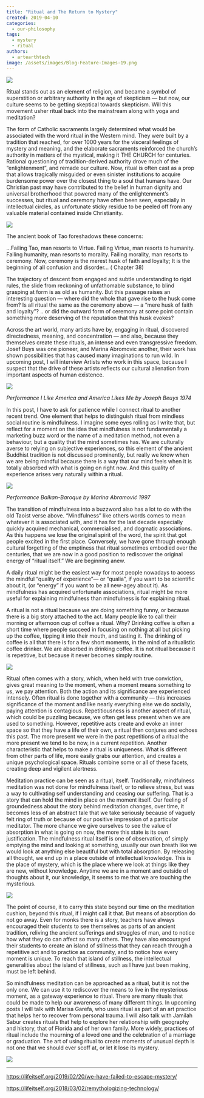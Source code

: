 ```yaml
---
title: "Ritual and The Return to Mystery"
created: 2019-04-10
categories: 
  - our-philosophy
tags: 
  - mystery
  - ritual
authors: 
  - artearthtech
image: /assets/images/Blog-Feature-Images-19.png
---
```


![](/assets/images/Blog-Feature-Images-19-1024x576.png)

Ritual stands out as an element of religion, and became a symbol of superstition or arbitrary authority in the age of skepticism — but now, our culture seems to be getting skeptical towards skepticism. Will this movement usher ritual back into the mainstream along with yoga and meditation?

The form of Catholic sacraments largely determined what would be associated with the word ritual in the Western mind. They were built by a tradition that reached, for over 1000 years for the visceral feelings of mystery and meaning, and the elaborate sacraments reinforced the church’s authority in matters of the mystical, making it THE CHURCH for centuries. Rational questioning of tradition-derived authority drove much of the “enlightenment”, and remade our culture. Now, ritual is often cast as a prop that allows tragically misguided or even sinister institutions to acquire burdensome power over the closest thing to a soul that humans have. Our Christian past may have contributed to the belief in human dignity and universal brotherhood that powered many of the enlightenment’s successes, but ritual and ceremony have often been seen, especially in intellectual circles, as unfortunate sticky residue to be peeled off from any valuable material contained inside Christianity.

![](/assets/images/josh-applegate-301321-unsplash-1.jpg)

The ancient book of Tao foreshadows these concerns:

…Failing Tao, man resorts to Virtue. Failing Virtue, man resorts to humanity. Failing humanity, man resorts to morality. Failing morality, man resorts to ceremony. Now, ceremony is the merest husk of faith and loyalty; It is the beginning of all confusion and disorder… ( Chapter 38)

The trajectory of descent from engaged and subtle understanding to rigid rules, the slide from reckoning of unfathomable substance, to blind grasping at form is as old as humanity. But this passage raises an interesting question — where did the whole that gave rise to the husk come from? Is all ritual the same as the ceremony above — a “mere husk of faith and loyalty”? .. or did the outward form of ceremony at some point contain something more deserving of the reputation that this husk evokes?

Across the art world, many artists have by, engaging in ritual, discovered directedness, meaning, and concentration — and also, because they themselves create these rituals, an intense and even transgressive freedom. Josef Buys was one pioneer, and Marina Abromovic another, their work has shown possibilities that has caused many imaginations to run wild. In upcoming post, I will interview Artists who work in this space, because I suspect that the drive of these artists reflects our cultural alienation from important aspects of human existence.

![](/assets/images/joseph_beuys_i_like_america_n_kidsofdada_article_grande.jpg)

_Performance I Like America and America Likes Me by Joseph Beuys 1974_

In this post, I have to ask for patience while I connect ritual to another recent trend. One element that helps to distinguish ritual from mindless social routine is mindfulness. I imagine some eyes rolling as I write that, but reflect for a moment on the idea that mindfulness is not fundamentally a marketing buzz word or the name of a meditation method, not even a behaviour, but a quality that the mind sometimes has. We are culturally averse to relying on subjective experiences, so this element of the ancient Buddhist tradition is not discussed prominently, but really we know when we are being mindful because there is a way that our mind feels when it is totally absorbed with what is going on right now. And this quality of experience arises very naturally within a ritual.

![](/assets/images/marina-a.jpg)

_Performance Balkan-Baroque by Marina Abramović 1997_

The transition of mindfulness into a buzzword also has a lot to do with the old Taoist verse above. “Mindfulness” like others words comes to mean whatever it is associated with, and it has for the last decade especially quickly acquired mechanical, commercialised, and dogmatic associations. As this happens we lose the original spirit of the word, the spirit that got people excited in the first place. Conversely, we have gone through enough cultural forgetting of the emptiness that ritual sometimes embodied over the centuries, that we are now in a good position to rediscover the original energy of “ritual itself.” We are beginning anew.

A daily ritual might be the easiest way for most people nowadays to access the mindful “quality of experience”— or “qualia”, if you want to be scientific about it, (or “energy” if you want to be all new-agey about it). As mindfulness has acquired unfortunate associations, ritual might be more useful for explaining mindfulness than mindfulness is for explaining ritual.

A ritual is not a ritual because we are doing something funny, or because there is a big story attached to the act. Many people like to call their morning or afternoon cup of coffee a ritual. Why? Drinking coffee is often a short time where people succeed in focusing on nothing at all but picking up the coffee, tipping it into their mouth, and tasting it. The drinking of coffee is all that there is for a few short moments, in the mind of a ritualistic coffee drinker. We are absorbed in drinking coffee. It is not ritual because it is repetitive, but because it never becomes simply routine.

![](/assets/images/danielle-macinnes-222441-unsplash.jpg)

Ritual often comes with a story, which, when held with true conviction, gives great meaning to the moment, when a moment means something to us, we pay attention. Both the action and its significance are experienced intensely. Often ritual is done together with a community — this increases significance of the moment and like nearly everything else we do socially, paying attention is contagious. Repetitiousness is another aspect of ritual, which could be puzzling because, we often get less present when we are used to something. However, repetitive acts create and evoke an inner space so that they have a life of their own, a ritual then conjures and echoes this past. The more present we were in the past repetitions of a ritual the more present we tend to be now, in a current repetition. Another characteristic that helps to make a ritual is uniqueness. What is different from other parts of life, more easily grabs our attention, and creates a unique psychological space. Rituals combine some or all of these facets, creating deep and vigilent alertness.

Meditation practice can be seen as a ritual, itself. Traditionally, mindfulness meditation was not done for mindfulness itself, or to relieve stress, but was a way to cultivating self understanding and ceasing our suffering. That is a story that can hold the mind in place on the moment itself. Our feeling of groundedness about the story behind meditation changes, over time, it becomes less of an abstract tale that we take seriously because of vaguely felt ring of truth or because of our positive impression of a particular meditator. The more chance we give ourselves to see the value of absorption in what is going on now, the more this state is its own justification. The mindfulness ritual itself is one of observation, of simply emptying the mind and looking at something, usually our own breath like we would look at anything else beautiful but with total absorption. By releasing all thought, we end up in a place outside of intellectual knowledge. This is the place of mystery, which is the place where we look at things like they are new, without knowledge. Anytime we are in a moment and outside of thoughts about it, our knowledge, it seems to me that we are touching the mysterious.

![](/assets/images/evan-krause-443469-unsplash.jpg)

The point of course, it to carry this state beyond our time on the meditation cushion, beyond this ritual, if I might call it that. But means of absorption do not go away. Even for monks there is a story, teachers have always encouraged their students to see themselves as parts of an ancient tradition, reliving the ancient sufferings and struggles of man, and to notice how what they do can affect so many others. They have also encouraged their students to create an island of stillness that they can reach through a repetitive act and to practice as community, and to notice how every moment is unique. To reach that island of stillness, the intellectual generalities about the island of stillness, such as I have just been making, must be left behind.

So mindfulness meditation can be approached as a ritual, but it is not the only one. We can use it to rediscover the means to live in the mysterious moment, as a gateway experience to ritual. There are many rituals that could be made to help our awareness of many different things. In upcoming posts I will talk with Marisa Garefa, who uses ritual as part of an art practice that helps her to recover from personal trauma. I will also talk with Jamilah Sabur creates rituals that help to explore her relationship with geography and history, that of Florida and of her own family. More widely, practices of ritual include the mourning of a loved one and the celebration of a marriage or graduation. The art of using ritual to create moments of unusual depth is not one that we should ever scoff at, or let it lose its mystery.

![](/assets/images/cole-keister-291568-unsplash.jpg)

* * *

https://lifeitself.org/2019/02/20/we-have-failed-to-escape-mystery/

https://lifeitself.org/2018/03/02/remythologizing-technology/
